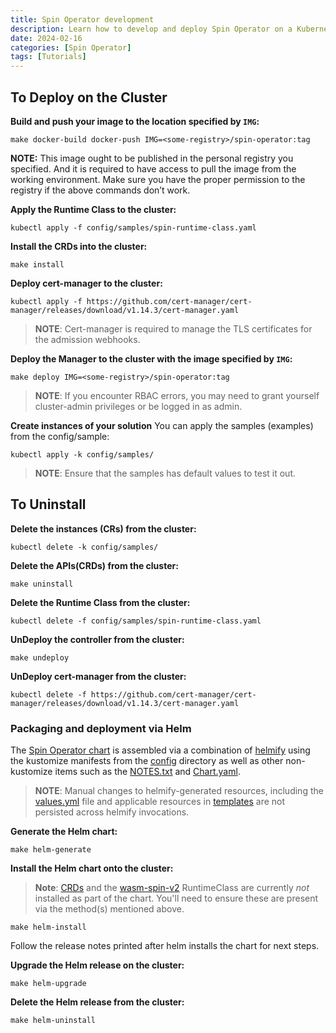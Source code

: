 ```yaml
---
title: Spin Operator development
description: Learn how to develop and deploy Spin Operator on a Kubernetes cluster.
date: 2024-02-16
categories: [Spin Operator]
tags: [Tutorials]
---
```


## To Deploy on the Cluster

**Build and push your image to the location specified by `IMG`:**

```console
make docker-build docker-push IMG=<some-registry>/spin-operator:tag
```

**NOTE:** This image ought to be published in the personal registry you specified.
And it is required to have access to pull the image from the working environment.
Make sure you have the proper permission to the registry if the above commands don’t work.

**Apply the Runtime Class to the cluster:**

```console
kubectl apply -f config/samples/spin-runtime-class.yaml
```

**Install the CRDs into the cluster:**

```console
make install
```

**Deploy cert-manager to the cluster:**

```console
kubectl apply -f https://github.com/cert-manager/cert-manager/releases/download/v1.14.3/cert-manager.yaml
```

> **NOTE**: Cert-manager is required to manage the TLS certificates for the admission webhooks.

**Deploy the Manager to the cluster with the image specified by `IMG`:**

```console
make deploy IMG=<some-registry>/spin-operator:tag
```

> **NOTE**: If you encounter RBAC errors, you may need to grant yourself cluster-admin
> privileges or be logged in as admin.

**Create instances of your solution**
You can apply the samples (examples) from the config/sample:

```console
kubectl apply -k config/samples/
```

> **NOTE**: Ensure that the samples has default values to test it out.

## To Uninstall

**Delete the instances (CRs) from the cluster:**

```console
kubectl delete -k config/samples/
```

**Delete the APIs(CRDs) from the cluster:**

```console
make uninstall
```

**Delete the Runtime Class from the cluster:**

```console
kubectl delete -f config/samples/spin-runtime-class.yaml
```

**UnDeploy the controller from the cluster:**

```console
make undeploy
```

**UnDeploy cert-manager from the cluster:**

```console
kubectl delete -f https://github.com/cert-manager/cert-manager/releases/download/v1.14.3/cert-manager.yaml
```

### Packaging and deployment via Helm

The [Spin Operator chart](https://github.com/spinkube/spin-operator/tree/main/charts/spin-operator) is assembled via a combination of
[helmify](https://github.com/arttor/helmify) using the kustomize manifests from the
[config](https://github.com/spinkube/spin-operator/tree/main/config) directory as well as other non-kustomize items such as the
[NOTES.txt](https://github.com/spinkube/spin-operator/blob/main/charts/spin-operator/templates/NOTES.txt) and [Chart.yaml](https://github.com/spinkube/spin-operator/blob/main/charts/spin-operator/Chart.yaml).

> **NOTE**: Manual changes to helmify-generated resources, including the
> [values.yml](https://github.com/spinkube/spin-operator/blob/main/charts/spin-operator/values.yaml) file and applicable resources in
> [templates](https://github.com/spinkube/spin-operator/tree/main/charts/spin-operator/templates) are not persisted across helmify
> invocations.

**Generate the Helm chart:**

```console
make helm-generate
```

**Install the Helm chart onto the cluster:**

> **Note**: [CRDs](https://github.com/spinkube/spin-operator/tree/main/config/crd/bases) and the [wasm-spin-v2](https://github.com/spinkube/spin-operator/blob/main/config/samples/spin-runtime-class.yaml)
> RuntimeClass are currently _not_ installed as part of the chart. You'll need to ensure these are
> present via the method(s) mentioned above.

```console
make helm-install
```

Follow the release notes printed after helm installs the chart for next steps.

**Upgrade the Helm release on the cluster:**

```console
make helm-upgrade
```

**Delete the Helm release from the cluster:**

```console
make helm-uninstall
```
